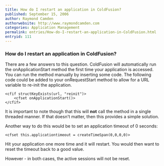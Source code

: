 ```yaml
---
title: How do I restart an application in ColdFusion?
published: September 15, 2006
author: Raymond Camden
authorwebsite: http://www.raymondcamden.com
categories: Application Management
permalink: entries/How-do-I-restart-an-application-in-ColdFusion.html
entryid: 111
---
```


<h3>How do I restart an application in ColdFusion?</h3>

<p>
There are a few answers to this question. ColdFusion will automatically run the onApplicationStart method the first time your application is accessed. You can run the method manually by inserting some code. The following code could be added to your onRequestStart method to allow for a URL variable to re-init the application.
</p>

<pre><code class="language-markup">&lt;cfif structKeyExists(url, &quot;reinit&quot;)&gt;
    &lt;cfset onApplicationStart()&gt;
&lt;/cfif&gt;
</code></pre>

<p>
It is important to note though that this will <b>not</b> call the method in a single threaded manner. If that doesn't matter, then this provides a simple solution. 
</p>

<p>
Another way to do this would be to set an application timeout of 0 seconds:
</p>

<pre><code class="language-markup">&lt;cfset this.applicationtimeout = createTimeSpan(0,0,0,0)&gt;
</code></pre>

<p>
Hit your application one more time and it will restart. You would then want to reset the timeout back to a good value.
</p>

<p>
However - in both cases, the active sessions will not be reset. 
</p>



